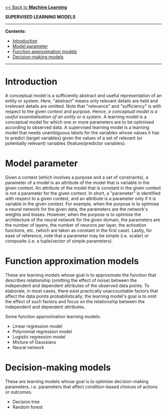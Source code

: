 [<< Back to **Machine Learning**](https://pranigopu.github.io/machine-learning)

**SUPERVISED LEARNING MODELS**

---

**Contents**:

- [Introduction](#introduction)
- [Model parameter](#model-parameter)
- [Function approximation models](#function-approximation-models)
- [Decision-making models](#decision-making-models)

---

# Introduction

A conceptual model is a sufficiently abstract and useful representation of an entity or system. Here, "abstract" means only relevant details are held and irrelevant details are omitted. Note that "relevance" and "sufficiency" is with respect to the given context and purpose. Hence, _a conceptual model is a useful essentialisation of an entity or a system_. A learning model is a conceptual model for which one or more parameters are to be optimised according to observed data. A supervised learning model is a learning model that needs unambiguous labels for the variables whose values it has to predict (target variables) given the values of a set of relevant (or potentially relevant) variables (feature/predictor variables).

# Model parameter
Given a context (which involves a purpose and a set of constraints), a parameter of a model is an attribute of the model that is variable in the given context. An attribute of the model that is constant in the given context is not a parameter for the given context. In short, a "parameter" is identified with respect to a given context, and an attribute is a parameter only if it is variable in the given context. For example, when the purpose is to optimise a neural network for the given data, the parameters are the network's weights and biases. However, when the purpose is to optimise the architecture of the neural network for the given domain, the parameters are the number of layers, the number of neurons per layer, the activation functions, etc. (which are taken as constant in the first case). Lastly, for ease of reference, note that a parameter may be simple (i.e. scalar) or composite (i.e. a tuple/vector of simple parameters).

# Function approximation models
These are learning models whose goal is to approximate the function that describes relationship (omitting the effect of noise) between the independent and dependent attributes of the observed data points. To elaborate, in most cases, there exist practically unaccountable factors that affect the data points probabilistically; the learning model's goal is to omit the effect of such factors and focus on the relationship between the independent and dependent attributes.

Some function approximation learning models:

- Linear regression model
- Polynomial regression model
- Logistic regression model
- Mixture of Gaussians
- Neural network

# Decision-making models
These are learning models whose goal is to optimise decision-making parameters, i.e. parameters that affect condition-based choices of actions or outcomes.

- Decision tree
- Random forest